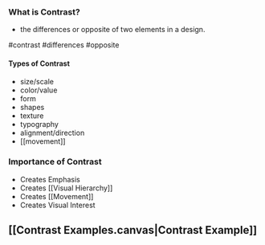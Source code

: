 
### What is Contrast?
- the differences or opposite of two elements in a design.

#contrast #differences #opposite

#### Types of Contrast
- size/scale
- color/value
- form
- shapes
- texture
- typography
- alignment/direction
- [[movement]]

### Importance of Contrast
- Creates Emphasis
- Creates [[Visual Hierarchy]]
- Creates [[Movement]]
- Creates Visual Interest


## [[Contrast Examples.canvas|Contrast Example]]